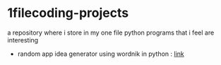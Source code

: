 # 1filecoding-projects
a repository where i store in my one file python programs that i feel are interesting 
- random app idea generator using wordnik in python : <a href='https://github.com/chingsangamba/1filecoding-projects/blob/main/b2v.py'>link</a>
